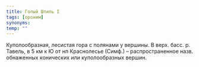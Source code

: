 ```yaml
---
title: Голый Шпиль I
tags: [ороним]
synonyms:
temp: ""
---
```


Куполообразная, лесистая гора с полянами у вершины. В верх. басс. р. Тавель, в 5
км к Ю от нп Краснолесье (Симф.) – распространенное назв. обнаженных конических
или куполообразных вершин.
